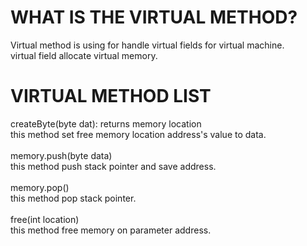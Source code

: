 # WHAT IS THE VIRTUAL METHOD?
Virtual method is using for handle virtual fields for virtual machine.<br>
virtual field allocate virtual memory.<br>
# VIRTUAL METHOD LIST
createByte(byte dat): returns memory location<br>
this method set free memory location address's value to data.
<br><br>
memory.push(byte data)<br>
this method push stack pointer and save address.
<br><br>memory.pop()<br>
this method pop stack pointer.
<br><br>
free(int location)<br>
this method free memory on parameter address.
